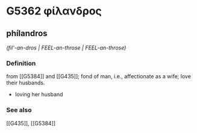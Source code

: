 # G5362 φίλανδρος

## phílandros

_(fil'-an-dros | FEEL-an-throse | FEEL-an-throse)_

### Definition

from [[G5384]] and [[G435]]; fond of man, i.e., affectionate as a wife; love their husbands.

- loving her husband

### See also

[[G435]], [[G5384]]

